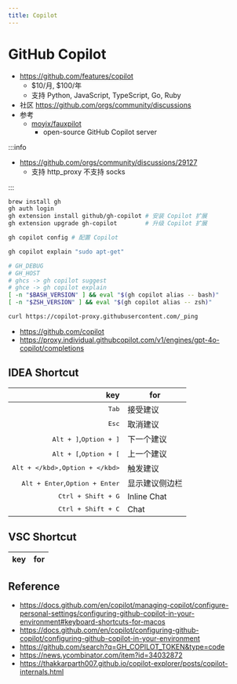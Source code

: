 ```yaml
---
title: Copilot
---
```


# GitHub Copilot

- https://github.com/features/copilot
  - $10/月, $100/年
  - 支持 Python, JavaScript, TypeScript, Go, Ruby
- 社区 https://github.com/orgs/community/discussions
- 参考
  - [moyix/fauxpilot](https://github.com/moyix/fauxpilot)
    - open-source GitHub Copilot server

:::info

- https://github.com/orgs/community/discussions/29127
  - 支持 http_proxy 不支持 socks

:::

```bash
brew install gh
gh auth login
gh extension install github/gh-copilot # 安装 Copilot 扩展
gh extension upgrade gh-copilot        # 升级 Copilot 扩展

gh copilot config # 配置 Copilot

gh copilot explain "sudo apt-get"

# GH_DEBUG
# GH_HOST
# ghcs -> gh copilot suggest
# ghce -> gh copilot explain
[ -n "$BASH_VERSION" ] && eval "$(gh copilot alias -- bash)"
[ -n "$ZSH_VERSION" ] && eval "$(gh copilot alias -- zsh)"

curl https://copilot-proxy.githubusercontent.com/_ping
```

- https://github.com/copilot
- https://proxy.individual.githubcopilot.com/v1/engines/gpt-4o-copilot/completions

## IDEA Shortcut

|                                              key | for            |
| -----------------------------------------------: | -------------- |
|                                   <kbd>Tab</kbd> | 接受建议       |
|                                   <kbd>Esc</kbd> | 取消建议       |
|         <kbd>Alt + ]</kbd>,<kbd>Option + ]</kbd> | 下一个建议     |
|         <kbd>Alt + [</kbd>,<kbd>Option + [</kbd> | 上一个建议     |
|         <kbd>Alt + \</kbd>,<kbd>Option + \</kbd> | 触发建议       |
| <kbd>Alt + Enter</kbd>,<kbd>Option + Enter</kbd> | 显示建议侧边栏 |
|                      <kbd>Ctrl + Shift + G</kbd> | Inline Chat    |
|                      <kbd>Ctrl + Shift + C</kbd> | Chat           |

## VSC Shortcut

| key | for |
| --: | --- |

## Reference

- https://docs.github.com/en/copilot/managing-copilot/configure-personal-settings/configuring-github-copilot-in-your-environment#keyboard-shortcuts-for-macos
- https://docs.github.com/en/copilot/configuring-github-copilot/configuring-github-copilot-in-your-environment
- https://github.com/search?q=GH_COPILOT_TOKEN&type=code
- https://news.ycombinator.com/item?id=34032872
- https://thakkarparth007.github.io/copilot-explorer/posts/copilot-internals.html
